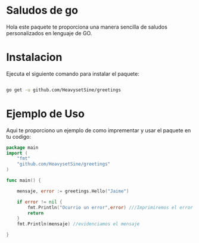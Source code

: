 # Saludos de go

Hola este paquete te proporciona una manera sencilla de saludos personalizados en lenguaje de GO.

# Instalacion

Ejecuta el siguiente comando para instalar el paquete:

```bash

go get -u github.com/HeavysetSine/greetings

```

# Ejemplo de Uso

Aqui te proporciono un ejemplo de como imprementar y usar el paquete en tu codigo:

```go
package main
import (
	"fmt"
	"github.com/HeavysetSine/greetings"
)

func main() {

	mensaje, error := greetings.Hello("Jaime")

	if error != nil {
		fmt.Println("Ocurrio un error",error) ///Imprimiremos el error
        return
	}
	fmt.Println(mensaje) //evidenciamos el mensaje

}
```
